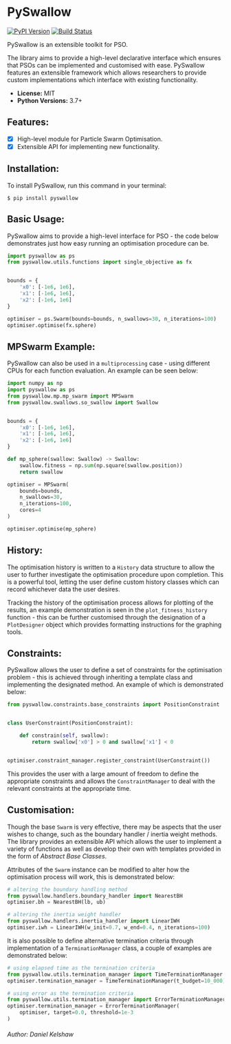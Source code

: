 # PySwallow

[![PyPI Version](https://badge.fury.io/py/PySwallow.svg)](https://badge.fury.io/py/PySwallow)
[![Build Status](https://travis-ci.org/danielkelshaw/PySwallow.svg?branch=master)](https://travis-ci.org/danielkelshaw/PySwallow)

PySwallow is an extensible toolkit for PSO.

The library aims to provide a high-level declarative interface which
ensures that PSOs can be implemented and customised with ease. PySwallow 
features an extensible framework which allows researchers to provide 
custom implementations which interface with existing functionality.

- **License:** MIT
- **Python Versions:** 3.7+

## **Features:**
- [x] High-level module for Particle Swarm Optimisation.
- [x] Extensible API for implementing new functionality.

## **Installation:**
To install PySwallow, run this command in your terminal:

```shell
$ pip install pyswallow
```

## **Basic Usage:**
PySwallow aims to provide a high-level interface for PSO - the code 
below demonstrates just how easy running an optimisation procedure
can be.

```python
import pyswallow as ps
from pyswallow.utils.functions import single_objective as fx


bounds = {
    'x0': [-1e6, 1e6],
    'x1': [-1e6, 1e6],
    'x2': [-1e6, 1e6]
}

optimiser = ps.Swarm(bounds=bounds, n_swallows=30, n_iterations=100)
optimiser.optimise(fx.sphere)
```

## **MPSwarm Example:**
PySwallow can also be used in a `multiprocessing` case - using different
CPUs for each function evaluation. An example can be seen below:

```python
import numpy as np
import pyswallow as ps
from pyswallow.mp.mp_swarm import MPSwarm
from pyswallow.swallows.so_swallow import Swallow


bounds = {
    'x0': [-1e6, 1e6],
    'x1': [-1e6, 1e6],
    'x2': [-1e6, 1e6]
}

def mp_sphere(swallow: Swallow) -> Swallow:
    swallow.fitness = np.sum(np.square(swallow.position))
    return swallow

optimiser = MPSwarm(
    bounds=bounds, 
    n_swallows=30, 
    n_iterations=100,
    cores=4
)

optimiser.optimise(mp_sphere)
```

## **History:**
The optimisation history is written to a ```History``` data structure
to allow the user to further investigate the optimisation procedure 
upon completion. This is a powerful tool, letting the user define custom
history classes which can record whichever data the user desires.

Tracking the history of the optimisation process allows for plotting
of the results, an example demonstration is seen in the
```plot_fitness_history``` function - this can be further customised
through the designation of a ```PlotDesigner``` object which provides
formatting instructions for the graphing tools.

## **Constraints:**
PySwallow allows the user to define a set of constraints for the 
optimisation problem - this is achieved through inheriting a template 
class and implementing the designated method. An example of which is 
demonstrated below:

```python
from pyswallow.constraints.base_constraints import PositionConstraint


class UserConstraint(PositionConstraint):

    def constrain(self, swallow):
        return swallow['x0'] > 0 and swallow['x1'] < 0


optimiser.constraint_manager.register_constraint(UserConstraint())
```

This provides the user with a large amount of freedom to define the
appropriate constraints and allows the `ConstraintManager` to deal with
the relevant constraints at the appropriate time.

## **Customisation:**
Though the base `Swarm` is very effective, there may be aspects that the
user wishes to change, such as the boundary handler / inertia weight
methods. The library provides an extensible API which allows the user
to implement a variety of functions as well as develop their own with
templates provided in the form of *Abstract Base Classes*.

Attributes of the `Swarm` instance can be modified to alter how the
optimisation process will work, this is demonstrated below:

```python
# altering the boundary handling method
from pyswallow.handlers.boundary_handler import NearestBH
optimiser.bh = NearestBH(lb, ub)
```
```python
# altering the inertia weight handler
from pyswallow.handlers.inertia_handler import LinearIWH
optimiser.iwh = LinearIWH(w_init=0.7, w_end=0.4, n_iterations=100)
```

It is also possible to define alternative termination criteria through
implementation of a ```TerminationManager``` class, a couple of examples
are demonstrated below:

```python
# using elapsed time as the termination criteria
from pyswallow.utils.termination_manager import TimeTerminationManager
optimiser.termination_manager = TimeTerminationManager(t_budget=10_000)
```

```python
# using error as the termination criteria
from pyswallow.utils.termination_manager import ErrorTerminationManager
optimiser.termination_manager = ErrorTerminationManager(
    optimiser, target=0.0, threshold=1e-3
)
```

###### Author: Daniel Kelshaw
